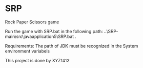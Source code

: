 # SRP

Rock Paper Scissors game 


Run the game with SRP.bat in the following path:
..\SRP-main\src\javaapplication5\SRP.bat .

Requirements:
The path of JDK must be recognized  in the System environment  variabels 


This project is done by XYZ1412
